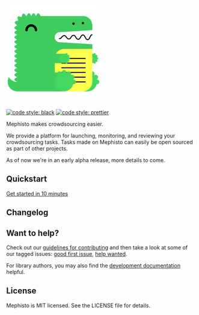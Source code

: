<p align="center">
 <h1>
  <img width="250px" src="docs/web/static/img/logo.svg" alt="Mephisto" />
 </h1>
</p>

[![code style: black](https://img.shields.io/badge/code%20style-black-000000.svg)](https://github.com/psf/black)
[![code style: prettier](https://img.shields.io/badge/code_style-prettier-ff69b4.svg)](https://github.com/prettier/prettier)

Mephisto makes crowdsourcing easier.

We provide a platform for launching, monitoring, and reviewing your crowdsourcing tasks. Tasks made on Mephisto can easily be open sourced as part of other projects.

As of now we're in an early alpha release, more details to come.

## Quickstart

[Get started in 10 minutes][quickstart]

## Changelog

## Want to help?

Check out our [guidelines for contributing](https://github.com/facebookresearch/Mephisto/blob/main/CONTRIBUTING.md) and then take a look at some of our tagged issues: [good first issue](https://github.com/facebookresearch/Mephisto/labels/good%20first%20issue), [help wanted](https://github.com/facebookresearch/Mephisto/labels/help%20wanted).

For library authors, you may also find the [development documentation][development] helpful.

[quickstart]: https://github.com/facebookresearch/mephisto/blob/main/docs/quickstart.md
[development]: https://github.com/facebookresearch/mephisto/blob/main/docs/development.md


## License
Mephisto is MIT licensed. See the LICENSE file for details.
